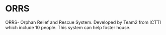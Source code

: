 # ORRS
ORRS- Orphan Relief and Rescue System. 
Developed by Team2 from ICTTI which include 10 people.
This system can help foster house. 
